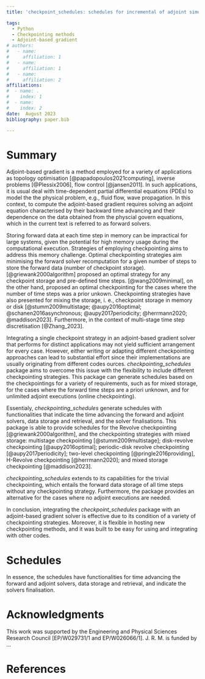 ```yaml
---
title: 'checkpoint_schedules: schedules for incremental of adjoint simulations.'

tags:
  - Python
  - Checkpointing methods
  - Adjoint-based gradient
# authors:
#   - name: 
#     affiliation: 1
#   - name: 
#     affiliation: 1
#   - name: 
#     affiliation: 2
affiliations:
#  - name: .
#    index: 1
#  - name:  
#    index: 2
date:  August 2023
bibliography: paper.bib

---
```

# Summary

Adjoint-based gradient is a method employed for a variety of applications as topology optimisation [@papadopoulos2021computing], inverse problems [@Plessix2006], flow control [@jansen2011]. In such applications, it is usual deal with time-dependent partial differential equations (PDEs) to model the the physical problem, e.g., fluid flow, wave propagation. In this context, to compute the adjoint-based gradient requires solving an adjoint equation characterised by their backward time advancing and their dependence on the data obtained from the physcial govern equations, which in the current text is referred to as forward solvers.

Storing forward data at each time step in memory can be impractical for large systems, given the potential for high memory usage during the computational execution. Strategies of employing checkpointing aims to address this memory challenge. Optimal checkpointing strategies aim minimising the forward solver recomputation for a given number of steps to store the forward data (number of checkpoint storage). [@griewank2000algorithm] proposed an optimal strategy for any checkpoint storage and pre-defined time steps. [@wang2009minimal], on the other hand, proposed an optimal checkpointing for the cases where the number of time steps was a prior unkown. Checkpointing strategies have also presented for mixing the storage, i. e., checkpoint storage in memory or disk [@stumm2009multistage; @aupy2016optimal; @schanen2016asynchronous; @aupy2017periodicity; @herrmann2020; @maddison2023]. Furthermore, in the context of multi-stage time step discretisation [@Zhang_2023].

<!-- Statement of need -->
Integrating a single checkpoint strategy in an adjoint-based gradient solver that performs for distinct applications may not yield sufficient arrangement for every case. However, either writing or adapting different checkpointing approaches can lead to substantial effort since their implementations are usually originating from different codes ources. *checkpointing_schedules* package aims to overcome this issue with the flexibility to include different checkpointing strategies. This package can generate schedules based on the checkpointings for a variety of requirements, such as for mixed storage, for the cases where the forward time steps are a priori unknown, and for unlimited adjoint executions (online checkpointing). 

Essentialy, *checkpointing_schedules* generate schedules with functionalities that indicate the time advancing the forward and adjoint solvers, data storage and retrieval, and the solver finalisations. This package is able to provide schedules for the Revolve checkpointing [@griewank2000algorithm], and the checkpointing strategies with mixed storage: multistage checkpointing [@stumm2009multistage]; disk-revolve checkpointing [@aupy2016optimal]; periodic-disk revolve checkpointing [@aupy2017periodicity]; two-level checkpointing [@pringle2016providing], H-Revolve checkpointing [@herrmann2020]; and mixed storage checkpointing [@maddison2023]. 

*checkpointing_schedules* extends to its capabilities for the trivial checkpointing, which entails the forward data storage of all time steps without any checkpointing strategy. Furthermore, the package provides an alternative for the cases where no adjoint executions are needed. 

In conclusion, integrating the *checkpoint_schedules* package with an adjoint-based gradient solver is effective due to its condition of a variety of checkpointing strategies. Moreover, it is flexible in hosting new checkpointing methods, and it was built to be easy for using and integrating with other codes.

# Schedules

In essence, the schedules have functionalities for time advancing the forward and adjoint solvers, data storage and retrieval, and indicate the solvers finalisation. 


# Acknowledgments
This work was supported by the Engineering and Physical Sciences Research Council [EP/W029731/1 and EP/W026066/1]. J. R. M. is funded by ... 

# References
